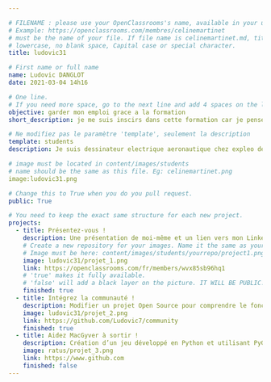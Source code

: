 ```yaml
---

# FILENAME : please use your OpenClassrooms's name, available in your url.
# Example: https://openclassrooms.com/membres/celinemartinet
# must be the name of your file. If file name is celinemartinet.md, title is celinemartinet.
# lowercase, no blank space, Capital case or special character.
title: ludovic31

# First name or full name
name: Ludovic DANGLOT
date: 2021-03-04 14h16

# One line.
# If you need more space, go to the next line and add 4 spaces on the left, as in 'description'.
objective: garder mon emploi grace a la formation
short_description: je me suis inscirs dans cette formation car je pense que c'est un metier d'avenir.

# Ne modifiez pas le paramètre 'template', seulement la description
template: students
description: Je suis dessinateur electrique aeronautique chez expleo depuis 5ans.

# image must be located in content/images/students
# name should be the same as this file. Eg: celinemartinet.png
image:ludovic31.png

# Change this to True when you do you pull request.
public: True

# You need to keep the exact same structure for each new project.
projects:
  - title: Présentez-vous !
    description: Une présentation de moi-même et un lien vers mon LinkedIn.
    # Create a new repository for your images. Name it the same as your nickname and profile picture.
    # Image must be here: content/images/students/yourrepo/project1.png
    image: ludovic31/projet_1.png
    link: https://openclassrooms.com/fr/members/wvx85sb96hq1
    # 'true' makes it fully available.
    # 'false' will add a black layer on the picture. IT WILL BE PUBLIC!
    finished: true
  - title: Intégrez la communauté !
    description: Modifier un projet Open Source pour comprendre le fonctionnement de Git, de Github et des pull requests. 
    image: ludovic31/projet_2.png
    link: https://github.com/Ludovic7/community
    finished: true
  - title: Aidez MacGyver à sortir !
    description: Création d’un jeu développé en Python et utilisant PyGame.
    image: ratus/projet_3.png
    link: https://www.github.com
    finished: false
---
```


